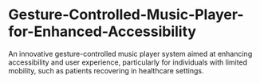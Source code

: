# Gesture-Controlled-Music-Player-for-Enhanced-Accessibility
An innovative gesture-controlled music player system aimed at enhancing accessibility and user experience, particularly for individuals with limited mobility, such as patients recovering in healthcare settings.
